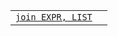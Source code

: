 <table>
  <tr>
    <td><code><a href='https://github.com/ReneNyffenegger/about-perl/blob/master/functions/join.pl'>join EXPR, LIST</a></code></td><td>
  </tr>
</table>
